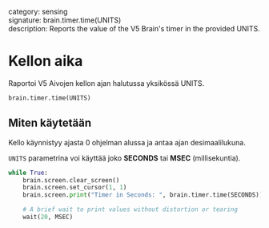 category: sensing  
signature: brain.timer.time(UNITS)  
description: Reports the value of the V5 Brain's timer in the provided UNITS.

# Kellon aika

Raportoi V5 Aivojen kellon ajan halutussa yksikössä UNITS.

```python
brain.timer.time(UNITS)
```

## Miten käytetään

Kello käynnistyy ajasta 0 ohjelman alussa ja antaa ajan desimaalilukuna.

`UNITS` parametrina voi käyttää joko **SECONDS** tai **MSEC** (millisekuntia).

```python
while True:
    brain.screen.clear_screen()
    brain.screen.set_cursor(1, 1)
    brain.screen.print("Timer in Seconds: ", brain.timer.time(SECONDS))

    # A brief wait to print values without distortion or tearing
    wait(20, MSEC)
```
	
<advanced>
</advanced>

